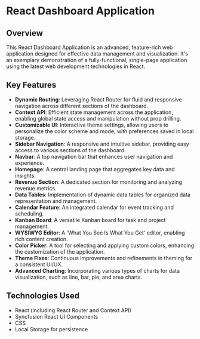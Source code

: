 # React Dashboard Application

## Overview

This React Dashboard Application is an advanced, feature-rich web application designed for effective data management and visualization. It's an exemplary demonstration of a fully-functional, single-page application using the latest web development technologies in React.

## Key Features

- **Dynamic Routing**: Leveraging React Router for fluid and responsive navigation across different sections of the dashboard.
- **Context API**: Efficient state management across the application, enabling global state access and manipulation without prop drilling.
- **Customizable UI**: Interactive theme settings, allowing users to personalize the color scheme and mode, with preferences saved in local storage.
- **Sidebar Navigation**: A responsive and intuitive sidebar, providing easy access to various sections of the dashboard.
- **Navbar**: A top navigation bar that enhances user navigation and experience.
- **Homepage**: A central landing page that aggregates key data and insights.
- **Revenue Section**: A dedicated section for monitoring and analyzing revenue metrics.
- **Data Tables**: Implementation of dynamic data tables for organized data representation and management.
- **Calendar Feature**: An integrated calendar for event tracking and scheduling.
- **Kanban Board**: A versatile Kanban board for task and project management.
- **WYSIWYG Editor**: A 'What You See Is What You Get' editor, enabling rich content creation.
- **Color Picker**: A tool for selecting and applying custom colors, enhancing the customization of the application.
- **Theme Fixes**: Continuous improvements and refinements in theming for a consistent UI/UX.
- **Advanced Charting**: Incorporating various types of charts for data visualization, such as line, bar, pie, and area charts.

## Technologies Used

- React (including React Router and Context API)
- Syncfusion React UI Components
- CSS
- Local Storage for persistence


